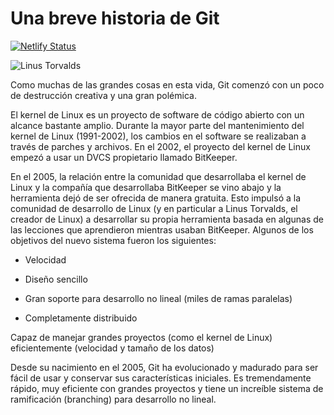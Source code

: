 # Una breve historia de Git

[![Netlify Status](https://api.netlify.com/api/v1/badges/0ea8223a-f184-4912-b65b-c0c2fda2e7de/deploy-status)](https://app.netlify.com/sites/romantic-banach-b0ef4b/deploys) 

![Linus Torvalds](https://aigraduate.com/content/images/size/w2000/downloaded_images/When-Overachievers-Self-Doubt---The-Birth-of-Git/1-4_PDlccx4RjKQFmyMuwZ8A-2.jpeg "Linus Torvalds")

Como muchas de las grandes cosas en esta vida, Git comenzó con un poco de destrucción creativa y una gran polémica.

El kernel de Linux es un proyecto de software de código abierto con un alcance bastante amplio. Durante la mayor parte del mantenimiento del kernel de Linux (1991-2002), los cambios en el software se realizaban a través de parches y archivos. En el 2002, el proyecto del kernel de Linux empezó a usar un DVCS propietario llamado BitKeeper.

En el 2005, la relación entre la comunidad que desarrollaba el kernel de Linux y la compañía que desarrollaba BitKeeper se vino abajo y la herramienta dejó de ser ofrecida de manera gratuita. Esto impulsó a la comunidad de desarrollo de Linux (y en particular a Linus Torvalds, el creador de Linux) a desarrollar su propia herramienta basada en algunas de las lecciones que aprendieron mientras usaban BitKeeper. Algunos de los objetivos del nuevo sistema fueron los siguientes:

- Velocidad

- Diseño sencillo

- Gran soporte para desarrollo no lineal (miles de ramas paralelas)

- Completamente distribuido

Capaz de manejar grandes proyectos (como el kernel de Linux) eficientemente (velocidad y tamaño de los datos)

Desde su nacimiento en el 2005, Git ha evolucionado y madurado para ser fácil de usar y conservar sus características iniciales. Es tremendamente rápido, muy eficiente con grandes proyectos y tiene un increíble sistema de ramificación (branching) para desarrollo no lineal.

